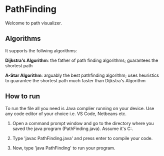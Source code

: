 # PathFinding

Welcome to path visualizer.

## Algorithms

It supports the follwing algorithms:

**Dijkstra's Algorithm**: the father of path finding algorithms; guarantees the shortest path

**A-Star Algorithm**: arguably the best pathfinding algorithm; uses heuristics to guarantee the shortest path much faster than Dijkstra's Algorithm

## How to run

To run the file all you need is Java complier running on your device. Use any code editor of your choice i.e. VS Code, Netbeans etc.

1. Open a command prompt window and go to the directory where you saved the java program (PathFinding.java). Assume it's C:\.

2. Type 'javac PathFinding.java' and press enter to compile your code.

3. Now, type 'java PathFinding' to run your program.
